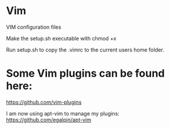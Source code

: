# Vim
VIM configuration files

Make the setup.sh executable with chmod +x

Run setup.sh to copy the .vimrc to the current users home folder.

# Some Vim plugins can be found here:

https://github.com/vim-plugins

I am now using apt-vim to manage my plugins:  
https://github.com/egalpin/apt-vim

